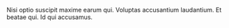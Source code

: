 Nisi optio suscipit maxime earum qui. Voluptas accusantium laudantium. Et beatae qui. Id qui accusamus.